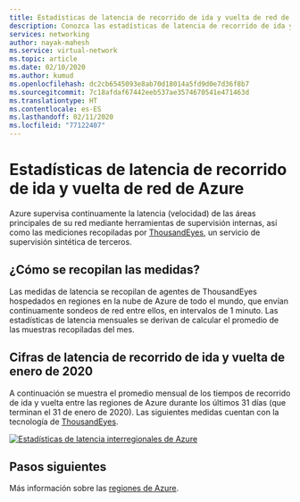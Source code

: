 ```yaml
---
title: Estadísticas de latencia de recorrido de ida y vuelta de red de Azure | Microsoft Docs
description: Conozca las estadísticas de latencia de recorrido de ida y vuelta entre regiones de Azure.
services: networking
author: nayak-mahesh
ms.service: virtual-network
ms.topic: article
ms.date: 02/10/2020
ms.author: kumud
ms.openlocfilehash: dc2cb6545093e8ab70d18014a5fd9d0e7d36f8b7
ms.sourcegitcommit: 7c18afdaf67442eeb537ae3574670541e471463d
ms.translationtype: HT
ms.contentlocale: es-ES
ms.lasthandoff: 02/11/2020
ms.locfileid: "77122407"
---
```

# <a name="azure-network-round-trip-latency-statistics"></a>Estadísticas de latencia de recorrido de ida y vuelta de red de Azure

Azure supervisa continuamente la latencia (velocidad) de las áreas principales de su red mediante herramientas de supervisión internas, así como las mediciones recopiladas por [ThousandEyes](https://thousandeyes.com), un servicio de supervisión sintética de terceros.

## <a name="how-are-the-measurements-collected"></a>¿Cómo se recopilan las medidas?

Las medidas de latencia se recopilan de agentes de ThousandEyes hospedados en regiones en la nube de Azure de todo el mundo, que envían continuamente sondeos de red entre ellos, en intervalos de 1 minuto. Las estadísticas de latencia mensuales se derivan de calcular el promedio de las muestras recopiladas del mes.

## <a name="january-2020-round-trip-latency-figures"></a>Cifras de latencia de recorrido de ida y vuelta de enero de 2020

A continuación se muestra el promedio mensual de los tiempos de recorrido de ida y vuelta entre las regiones de Azure durante los últimos 31 días (que terminan el 31 de enero de 2020). Las siguientes medidas cuentan con la tecnología de [ThousandEyes](https://thousandeyes.com).

[![Estadísticas de latencia interregionales de Azure](media/azure-network-latency/azure-network-latency.png)](media/azure-network-latency/azure-network-latency.png#lightbox)

## <a name="next-steps"></a>Pasos siguientes

Más información sobre las [regiones de Azure](https://azure.microsoft.com/global-infrastructure/regions/).

